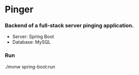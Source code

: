 # Pinger
### Backend of a full-stack server pinging application. 
* Server: Spring Boot
* Database: MySQL

### Run
./mvnw spring-boot:run
